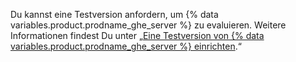 Du kannst eine Testversion anfordern, um {% data variables.product.prodname_ghe_server %} zu evaluieren. Weitere Informationen findest Du unter „[Eine Testversion von {% data variables.product.prodname_ghe_server %} einrichten](/articles/setting-up-a-trial-of-github-enterprise-server).“
